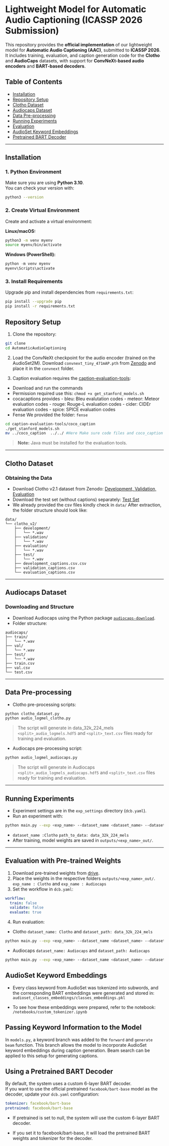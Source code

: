 # Lightweight Model for Automatic Audio Captioning (ICASSP 2026 Submission)

This repository provides the **official implementation** of our lightweight model for **Automatic Audio Captioning (AAC)**, submitted to **ICASSP 2026**.  
It includes training, evaluation, and caption generation code for the **Clotho** and **AudioCaps** datasets, with support for **ConvNeXt-based audio encoders** and **BART-based decoders**.


## Table of Contents
- [Installation](#installation)
- [Repository Setup](#repository-setup)  
- [Clotho Dataset](#clotho-dataset)  
- [Audiocaps Dataset](#audiocaps-dataset)  
- [Data Pre-processing](#data-pre-processing)  
- [Running Experiments](#running-experiments)  
- [Evaluation](#evaluation)  
- [AudioSet Keyword Embeddings](#-keyword-information)
- [Pretrained BART Decoder](#-pretrained-decoder)

---

## Installation

### 1. Python Environment
Make sure you are using **Python 3.10**.  
You can check your version with:

```bash
python3 --version
```

### 2. Create Virtual Environment
Create and activate a virtual environment:

**Linux/macOS:**
```bash
python3 -m venv myenv
source myenv/bin/activate
```

**Windows (PowerShell):**
```powershell
python -m venv myenv
myenv\Scripts\activate
```

### 3. Install Requirements
Upgrade pip and install dependencies from `requirements.txt`:

```bash
pip install --upgrade pip
pip install -r requirements.txt
```

## Repository Setup

1. Clone the repository:

```bash
git clone  
cd AutomaticAudioCaptioning
```

2. Load the ConvNeXt checkpoint for the audio encoder (trained on the AudioSet2M). Download `convnext_tiny_471mAP.pth` from [Zenodo](https://zenodo.org/records/8020843) and place it in the `convnext` folder.  


3. Caption evaluation requires the [caption-evaluation-tools](https://github.com/audio-captioning/caption-evaluation-tools):  
-  Download and run the commands
-  Permission required use this: `chmod +x get_stanford_models.sh`
-  cocacaptions provides 
        - bleu: Bleu evalutation codes
        - meteor: Meteor evaluation codes
        - rouge: Rouge-L evaluation codes
        - cider: CIDEr evaluation codes
        - spice: SPICE evaluation codes
- Fense We provided the folder: `fense`

```bash
cd caption-evaluation-tools/coco_caption
./get_stanford_models.sh
mv ../coco_caption  ../../ #Here Make sure code files and coco_caption in the same directory
```

> **Note:** Java must be installed for the evaluation tools.

---

## Clotho Dataset

### Obtaining the Data

- Download Clotho v2.1 dataset from Zenodo: [Development, Validation, Evaluation](https://doi.org/10.5281/zenodo.4783391)  
- Download the test set (without captions) separately: [Test Set](https://zenodo.org/zenodo.3865658)  
- We already provided the csv files kindly check in `data/`
After extraction, the folder structure should look like:

```
data/
└── clotho_v2/
    ├── development/
    │   └── *.wav
    ├── validation/
    │   └── *.wav
    ├── evaluation/
    │   └── *.wav
    ├── test/
    │   └── *.wav
    ├── development_captions.csv.csv
    ├── validation_captions.csv
    └── evaluation_captions.csv
```

---

## Audiocaps Dataset

### Downloading and Structure

- Download Audiocaps using the Python package [`audiocaps-download`](https://pypi.org/project/audiocaps-download/).  
- Folder structure:

```
audiocaps/
├── train/
│   └── *.wav
├── val/
│   └── *.wav
├── test/
│   └── *.wav
├── train.csv
├── val.csv
└── test.csv
```

---

## Data Pre-processing

- Clotho pre-processing scripts:  

```bash
python clotho_dataset.py
python audio_logmel_clotho.py
```
> The script will generate in data_32k_224_mels  `<split>_audio_logmels.hdf5` and `<split>_text.csv` files ready for training and evaluation.
- Audiocaps pre-processing script:

```bash
python audio_logmel_audiocaps.py
```

> The script will generate in Audiocaps  `<split>_audio_logmels_audiocaps.hdf5` and `<split>_text.csv` files ready for training and evaluation.

---

## Running Experiments

- Experiment settings are in the `exp_settings` directory (`dcb.yaml`).  
- Run an experiment with:

```bash
python main.py --exp <exp_name> --dataset_name <dataset_name> --dataset_path <path_to_data>    
```
- `dataset_name :Clotho` `path_to_data: data_32k_224_mels`
- After training, model weights are saved in `outputs/<exp_name>_out/`.

---

## Evaluation with Pre-trained Weights

1. Download pre-trained weights from [drive](https://doi.org/10.5281/zenodo.7688773).  
2. Place the weights in the respective folders `outputs/<exp_name>_out/`.   `exp_name : Clotho`  and  `exp_name : Audiocaps` 
3. Set the workflow in `dcb.yaml`:

```yaml
workflow:
  train: false
  validate: false
  evaluate: true
```

4. Run evaluation:

- Clotho  `dataset_name: Clotho` and  `dataset_path: data_32k_224_mels`

```bash
python main.py --exp <exp_name> --dataset_name <dataset_name> --dataset_path <path_to_data>
```
- Audiocaps `dataset_name: Audiocaps` and  `dataset_path: Audiocaps`

```bash
python main.py --exp <exp_name> --dataset_name <dataset_name> --dataset_path <path_to_data>
``` 

## AudioSet Keyword Embeddings

- Every class keyword from AudioSet was tokenized into subwords, and the corresponding BART embeddings were generated and stored in: `audioset_classes_embeddings/classes_embeddings.pkl`


- To see how these embeddings were prepared, refer to the notebook: `/notebooks/custom_tokenizer.ipynb`


## Passing Keyword Information to the Model

In `models.py`, a keyword branch was added to the `forward` and `generate beam` function. This branch allows the model to incorporate AudioSet keyword embeddings during caption generation. Beam search can be applied to this setup for generating captions. 

## Using a Pretrained BART Decoder

By default, the system uses a custom 6-layer BART decoder.  
If you want to use the official pretrained `facebook/bart-base` model as the decoder, update your `dcb.yaml` configuration:

```yaml
tokenizer: facebook/bart-base
pretrained: facebook/bart-base
```
- If pretrained is set to null, the system will use the custom 6-layer BART decoder.

- If you set it to facebook/bart-base, it will load the pretrained BART weights and tokenizer for the decoder.
